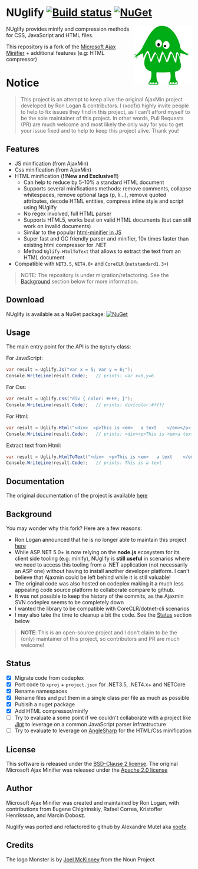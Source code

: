 # NUglify [![Build status](https://ci.appveyor.com/api/projects/status/b2o4d1j7nhsttd7l?svg=true)](https://ci.appveyor.com/project/trullock/nuglify)  [![NuGet](https://img.shields.io/nuget/v/NUglify.svg)](https://www.nuget.org/packages/NUglify/)

<img align="right" width="160px" height="160px" src="images/nuglify.png">

NUglify provides minify and compression methods for CSS, JavaScript and HTML files.

This repository is a fork of the [Microsoft Ajax Minifier](http://ajaxmin.codeplex.com/) + additional features (e.g: HTML compressor) 

# Notice

> This project is an attempt to keep alive the original AjaxMin project developed by Ron Logan & contributors.
> I (xoofx) highly invite people to help to fix issues they find in this project, as I can't afford myself to be the sole maintainer of this project.
> In other words, Pull Requests (PR) are much welcome and most likely the only way for you to get your issue fixed and to help to keep this project alive.
> Thank you!

## Features

- JS minification (from AjaxMin)
- Css minification (from AjaxMin)
- HTML minification (**!!New and Exclusive!!**)
  - Can help to reduce by 5-10% a standard HTML document
  - Supports several minifications methods: remove comments, collapse whitespaces, remove optional tags (p, li...), remove quoted attributes, decode HTML entities, compress inline style and script using NUglify
  - No regex involved, full HTML parser
  - Supports HTML5, works best on valid HTML documents (but can still work on invalid documents)
  - Similar to the popular [html-minifier in JS](https://github.com/kangax/html-minifier)
  - Super fast and GC friendly parser and minifier, 10x times faster than existing html compressor for .NET
  - Method `Uglify.HtmlToText` that allows to extract the text from an HTML document
- Compatible with `NET3.5`, `NET4.0+` and `CoreCLR` (`netstandard1.3+`)
> NOTE: The repository is under migration/refactoring. See the [Background](#background) section below for more information.

## Download

NUglify is available as a NuGet package: [![NuGet](https://img.shields.io/nuget/v/NUglify.svg)](https://www.nuget.org/packages/NUglify/)

## Usage

The main entry point for the API is the `Uglify` class:

For JavaScript:

```csharp
var result = Uglify.Js("var x = 5; var y = 6;");
Console.WriteLine(result.Code);   // prints: var x=5,y=6
```

For Css:

```csharp
var result = Uglify.Css("div { color: #FFF; }");
Console.WriteLine(result.Code);   // prints: div{color:#fff}
```

For Html:

```csharp
var result = Uglify.Html("<div>  <p>This is <em>   a text    </em></p>   </div>");
Console.WriteLine(result.Code);   // prints: <div><p>This is <em>a text</em></div>
```

Extract text from Html:

```csharp
var result = Uglify.HtmlToText("<div>  <p>This is <em>   a text    </em></p>   </div>");
Console.WriteLine(result.Code);   // prints: This is a text
```

## Documentation

The original documentation of the project is available [here](doc/readme.md)

## Background

You may wonder why this fork? Here are a few reasons:

- Ron Logan announced that he is no longer able to maintain this project [here](http://ajaxmin.codeplex.com/discussions/587925)
- While ASP.NET 5.0+ is now relying on the **node.js** ecosystem for its client side tooling (e.g: minify), NUglify is **still useful** in scenarios where we need to access this tooling from a .NET application (not necessarily an ASP one) without having to install another developer platform. I can't believe that Ajaxmin could be left behind while it is still valuable!
- The original code was also hosted on codeplex making it a much less appealing code source platform to collaborate compare to github.
- It was not possible to keep the history of the commits, as the Ajaxmin SVN codeplex seems to be completely down
- I wanted the library to be compatible with CoreCLR/dotnet-cli scenarios
- I may also take the time to cleanup a bit the code. See the [Status](#status) section below

> **NOTE**: This is an open-source project and I don't claim to be the (only) maintainer of this project, so contributors and PR are much welcome!

## Status

- [x] Migrate code from codeplex
- [x] Port code to `xproj` + `project.json` for .NET3.5, .NET4.x+ and NETCore
- [x] Rename namespaces
- [x] Rename files and put them in a single class per file as much as possible
- [x] Publsih a nuget package
- [x] Add HTML compressor/minify
- [ ] Try to evaluate a some point if we couldn't collaborate with a project like [Jint](https://github.com/sebastienros/jint) to leverage on a common JavaScript parser infrastructure
- [ ] Try to evaluate to leverage on [AngleSharp](https://github.com/AngleSharp/AngleSharp) for the HTML/Css minification

## License

This software is released under the [BSD-Clause 2 license](http://opensource.org/licenses/BSD-2-Clause).
The original Microsoft Ajax Minifier was released under the [Apache 2.0 license](http://www.apache.org/licenses/LICENSE-2.0)

## Author

Microsoft Ajax Minifier was created and maintained by Ron Logan, with contributions from Eugene Chigirinskiy, Rafael Correa, Kristoffer Henriksson, and Marcin Dobosz.

Nuglify was ported and refactored to github by Alexandre Mutel aka [xoofx](http://xoofx.com)

## Credits

The logo Monster is by [Joel McKinney](https://thenounproject.com/joel.mckinney/) from the Noun Project
